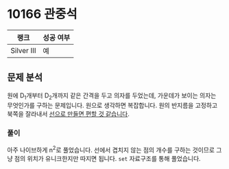 # 10166 관중석

| 랭크       | 성공 여부 |
| ---------- | --------- |
| Silver III | 예        |

## 문제 분석

원에 D<sub>1</sub>개부터 D<sub>2</sub>개까지 같은 간격을 두고 의자를 두었는데, 가운데가 보이는 의자는 무엇인가를 구하는 문제입니다.
원으로 생각하면 복잡합니다. 원의 반지름을 고정하고 북쪽을 잘라내서 [선으로 만들면 편할 것 같습니다](https://daily-boj.github.io/RanolP/10166/playground.html).

### 풀이

아주 나이브하게 n<sup>2</sup>로 풀었습니다. 선에서 겹치지 않는 점의 개수를 구하는 것이므로 그냥 점의 위치가 유니크한지만 따지면 됩니다. `set` 자료구조를 통해 풀었습니다.